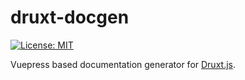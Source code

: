 # druxt-docgen

[![License: MIT](https://img.shields.io/badge/License-MIT-green.svg)](https://opensource.org/licenses/MIT)

Vuepress based documentation generator for [Druxt.js](https://druxtjs.org/).
